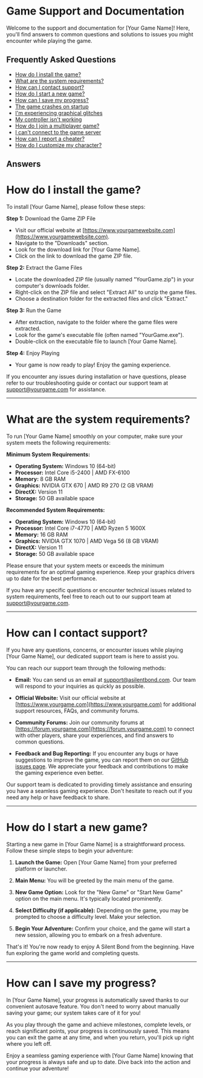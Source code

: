 # Game Support and Documentation

Welcome to the support and documentation for [Your Game Name]! Here, you'll find answers to common questions and solutions to issues you might encounter while playing the game.

## Frequently Asked Questions

- [How do I install the game?](#how-do-i-install-the-game)
- [What are the system requirements?](#what-are-the-system-requirements)
- [How can I contact support?](#how-can-i-contact-support)
- [How do I start a new game?](#how-do-i-start-a-new-game)
- [How can I save my progress?](#how-can-i-save-my-progress)
- [The game crashes on startup](#the-game-crashes-on-startup)
- [I'm experiencing graphical glitches](#im-experiencing-graphical-glitches)
- [My controller isn't working](#my-controller-isnt-working)
- [How do I join a multiplayer game?](#how-do-i-join-a-multiplayer-game)
- [I can't connect to the game server](#i-cant-connect-to-the-game-server)
- [How can I report a cheater?](#how-can-i-report-a-cheater)
- [How do I customize my character?](#how-do-i-customize-my-character) 

## Answers 

# How do I install the game?

To install [Your Game Name], please follow these steps:

**Step 1:** Download the Game ZIP File

- Visit our official website at [https://www.yourgamewebsite.com](https://www.yourgamewebsite.com).
- Navigate to the "Downloads" section.
- Look for the download link for [Your Game Name].
- Click on the link to download the game ZIP file.

**Step 2:** Extract the Game Files

- Locate the downloaded ZIP file (usually named "YourGame.zip") in your computer's downloads folder.
- Right-click on the ZIP file and select "Extract All" to unzip the game files.
- Choose a destination folder for the extracted files and click "Extract."

**Step 3:** Run the Game

- After extraction, navigate to the folder where the game files were extracted.
- Look for the game's executable file (often named "YourGame.exe").
- Double-click on the executable file to launch [Your Game Name].

**Step 4:** Enjoy Playing

- Your game is now ready to play! Enjoy the gaming experience.

If you encounter any issues during installation or have questions, please refer to our troubleshooting guide or contact our support team at [support@yourgame.com](mailto:support@yourgame.com) for assistance.

---

# What are the system requirements?

To run [Your Game Name] smoothly on your computer, make sure your system meets the following requirements:

**Minimum System Requirements:**

- **Operating System:** Windows 10 (64-bit)
- **Processor:** Intel Core i5-2400 | AMD FX-6100
- **Memory:** 8 GB RAM
- **Graphics:** NVIDIA GTX 670 | AMD R9 270 (2 GB VRAM)
- **DirectX:** Version 11
- **Storage:** 50 GB available space

**Recommended System Requirements:**

- **Operating System:** Windows 10 (64-bit)
- **Processor:** Intel Core i7-4770 | AMD Ryzen 5 1600X
- **Memory:** 16 GB RAM
- **Graphics:** NVIDIA GTX 1070 | AMD Vega 56 (8 GB VRAM)
- **DirectX:** Version 11
- **Storage:** 50 GB available space

Please ensure that your system meets or exceeds the minimum requirements for an optimal gaming experience. Keep your graphics drivers up to date for the best performance.

If you have any specific questions or encounter technical issues related to system requirements, feel free to reach out to our support team at [support@yourgame.com](mailto:support@yourgame.com).

---

# How can I contact support?

If you have any questions, concerns, or encounter issues while playing [Your Game Name], our dedicated support team is here to assist you.

You can reach our support team through the following methods:

- **Email:** You can send us an email at [support@asilentbond.com](mailto:synthwavehelpa@gmail.com). Our team will respond to your inquiries as quickly as possible.

- **Official Website:** Visit our official website at [https://www.yourgame.com](https://www.yourgame.com) for additional support resources, FAQs, and community forums.

- **Community Forums:** Join our community forums at [https://forum.yourgame.com](https://forum.yourgame.com) to connect with other players, share your experiences, and find answers to common questions.

- **Feedback and Bug Reporting:** If you encounter any bugs or have suggestions to improve the game, you can report them on our [GitHub issues page](https://github.com/yourusername/yourgame/issues). We appreciate your feedback and contributions to make the gaming experience even better.

Our support team is dedicated to providing timely assistance and ensuring you have a seamless gaming experience. Don't hesitate to reach out if you need any help or have feedback to share.

---

# How do I start a new game?

Starting a new game in [Your Game Name] is a straightforward process. Follow these simple steps to begin your adventure:

1. **Launch the Game:** Open [Your Game Name] from your preferred platform or launcher.

2. **Main Menu:** You will be greeted by the main menu of the game.

3. **New Game Option:** Look for the "New Game" or "Start New Game" option on the main menu. It's typically located prominently.

4. **Select Difficulty (if applicable):** Depending on the game, you may be prompted to choose a difficulty level. Make your selection.

5. **Begin Your Adventure:** Confirm your choice, and the game will start a new session, allowing you to embark on a fresh adventure.

That's it! You're now ready to enjoy A Silent Bond from the beginning. Have fun exploring the game world and completing quests.

---

# How can I save my progress?

In [Your Game Name], your progress is automatically saved thanks to our convenient autosave feature. You don't need to worry about manually saving your game; our system takes care of it for you!

As you play through the game and achieve milestones, complete levels, or reach significant points, your progress is continuously saved. This means you can exit the game at any time, and when you return, you'll pick up right where you left off.

Enjoy a seamless gaming experience with [Your Game Name] knowing that your progress is always safe and up to date. Dive back into the action and continue your adventure!
